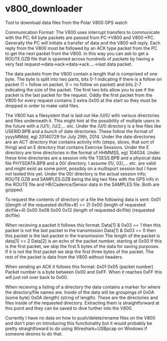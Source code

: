 v800_downloader
===============

Tool to download data files from the Polar V800 GPS watch

Communication Format:
The V800 uses interrupt transfers to communicate with the PC; 64 byte packets are passed from PC->V800 and V800->PC. Generally the PC will initiate a transfer of data and the V800 will reply. Each reply from the V800 must be followed by an ACK type packet from the PC to get the next packet from the V800. In this way you can ask to get a ROUTE.GZB file that is spanned across hundreds of packets by having a very fast request->data->ack->data->ack....->last data packet.

The data packets from the V800 contain a length that is comprised of one byte. The byte is split into two parts, bits 0-1 indicating if there is a follow on packet (1 = follow on packet, 0 = no follow on packet) and bits 2-7 indicating the size of the packet. The first two bits allow you to see if the packet is the last packet for the request. Oddly the first packet from the V800 for every request contains 2 extra 0x00 at the start so they must be dropped in order to make valid files.

The V800 has a filesystem that is laid out like /U/0/ with various directories and files underneath it. This might hint at the possibility of multiple users in the future with a /U/1/, /U/2,... etc. Under the /U/0 directory is a few files like USERID.BPB and a bunch of date directories. These follow the format of yyyyMMdd, eg) 20140729 for July 29th, 2014. Under the date directories are an ACT directory that contains activity info (steps, slices, that sort of thing) and an E directory that contains Exercise Sessions. Under the E directory are time directories in the format of HHMMSS, eg) 104034. Under these time directories are a session info file TSESS.BPB and a physical data file PHYSDATA.BPB and a 00/ directory. I assume 01/, 02/,... etc. are valid and might exist as some point, possibly on a multisport session but I have not tested this yet. Under the 00/ directory is the actual session info; ROUTE.GZB and SAMPLES.GZB being the big two files with the GPS info in the ROUTE file and HR/Cadence/Sensor data in the SAMPLES file. Both are gzipped.

To request the contents of directory or a file the following data is sent:
0x01 ((length of the requested dir/file+8) << 2) 0x00 (length of requested dir/file+4) 0x00 0x08 0x00 0x12 (length of requested dir/file) (requested dir/file)

When recieving a packet it follows this format:
Data[1] & 0x03 == 1 then this packet is not the last packet in the transmission
Data[1] & 0x03 == 0 then this packet is the last packet in the transmission
The length of the packet is data[1] >> 2
Data[2] is an echo of the packet number, starting at 0x00
If this is the first packet, we skip the first 5 bytes of the data for saving purposes. If it is not the first packet we skip the first three bytes of the packet. The rest of the packet is data from the V800 without headers.

When sending an ACK it follows this format:
0x01 0x05 (packet number)
Packet number is a byte between 0x00 and 0xFF. When it reaches 0xFF this will just roll over back to 0x00.

When recieving a listing of a directory the data contains a marker for where the directory/file names are. Inside of the data will be groupings of 0x0A (some byte) 0x0A (length) (string of length). These are the directories and files inside of the requested directory. Extracting them is straightforward at this point and they can be saved to dive further into the V800.

Currently I have no data on how to push/delete/rename files on the V800 and don't plan on introducing this functionality but it would probably be pretty straightfoward to do using Wireshark+USBpcap on Windows if someone desires to do that.
